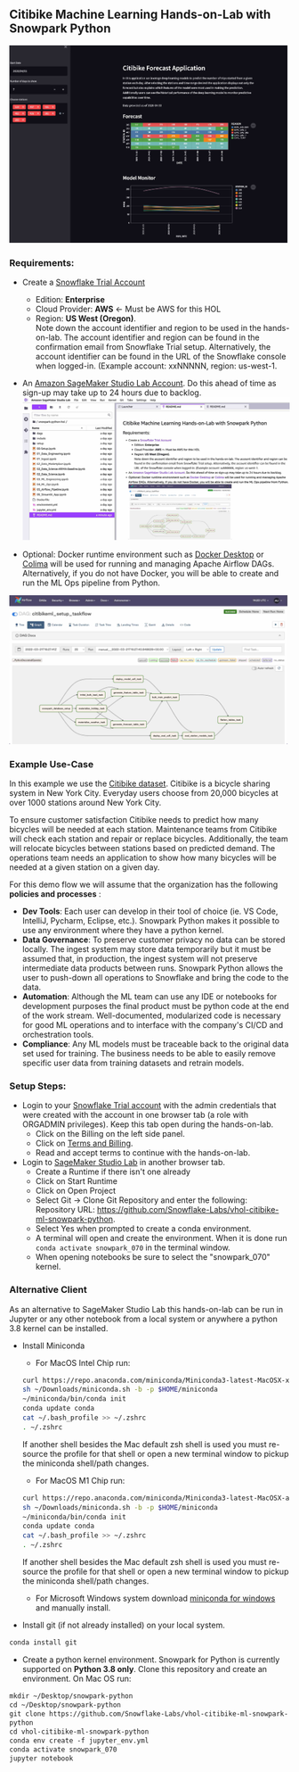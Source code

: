 ## Citibike Machine Learning Hands-on-Lab with Snowpark Python  

<img src="include/images/streamlit.jpg" alt="Streamlit App" width="500"/>   


### Requirements:  
- Create a [Snowflake Trial Account](https://signup.snowflake.com/)  
    - Edition: **Enterprise**
    - Cloud Provider: **AWS** <- Must be AWS for this HOL
    - Region: **US West (Oregon)**.  
    Note down the account identifier and region to be used in the hands-on-lab.  The account identifier and region can be found in the confirmation email from Snowflake Trial setup.  Alternatively, the account identifier can be found in the URL of the Snowflake console when logged-in.  (Example account: xxNNNNN, region: us-west-1.  
- An [Amazon SageMaker Studio Lab Account](https://studiolab.sagemaker.aws/).  Do this ahead of time as sign-up may take up to 24 hours due to backlog.  <img src="include/images/sagemaker_studio_lab.jpg" alt="Sagemaker" width="500"/>  
  
- Optional: Docker runtime environment such as [Docker Desktop](https://www.docker.com/products/docker-desktop/) or [Colima](https://github.com/abiosoft/colima) will be used for running and managing Apache Airflow DAGs.  Alternatively, if you do not have Docker, you will be able to create and run the ML Ops pipeline from Python.   
<img src="include/images/apache_airflow.jpg" alt="Apache Airflow DAG" width="500"/>
  
### Example Use-Case
In this example we use the [Citibike dataset](https://ride.citibikenyc.com/system-data). Citibike is a bicycle sharing system in New York City. Everyday users choose from 20,000 bicycles at over 1000 stations around New York City.

To ensure customer satisfaction Citibike needs to predict how many bicycles will be needed at each station. Maintenance teams from Citibike will check each station and repair or replace bicycles. Additionally, the team will relocate bicycles between stations based on predicted demand. The operations team needs an application to show how many bicycles will be needed at a given station on a given day.  
  
For this demo flow we will assume that the organization has the following **policies and processes** :   
- **Dev Tools**: Each user can develop in their tool of choice (ie. VS Code, IntelliJ, Pycharm, Eclipse, etc.).  Snowpark Python makes it possible to use any environment where they have a python kernel.  
- **Data Governance**: To preserve customer privacy no data can be stored locally.  The ingest system may store data temporarily but it must be assumed that, in production, the ingest system will not preserve intermediate data products between runs. Snowpark Python allows the user to push-down all operations to Snowflake and bring the code to the data.   
- **Automation**: Although the ML team can use any IDE or notebooks for development purposes the final product must be python code at the end of the work stream.  Well-documented, modularized code is necessary for good ML operations and to interface with the company's CI/CD and orchestration tools.  
- **Compliance**: Any ML models must be traceable back to the original data set used for training.  The business needs to be able to easily remove specific user data from training datasets and retrain models.  
  
  
### Setup Steps:

- Login to your [Snowflake Trial account](https://app.snowflake.com/) with the admin credentials that were created with the account in one browser tab (a role with ORGADMIN privileges). Keep this tab open during the hands-on-lab.  
    - Click on the Billing on the left side panel. 
    - Click on [Terms and Billing](https://app.snowflake.com/terms-and-billing).
    - Read and accept terms to continue with the hands-on-lab.
- Login to [SageMaker Studio Lab](https://studiolab.sagemaker.aws/) in another browser tab.  
    - Create a Runtime if there isn't one already  
    - Click on Start Runtime  
    - Click on Open Project  
    - Select Git -> Clone Git Repository and enter the following:  
        Repository URL: https://github.com/Snowflake-Labs/vhol-citibike-ml-snowpark-python.  
    - Select Yes when prompted to create a conda environment.  
    - A terminal will open and create the environment.  When it is done run `conda activate snowpark_070` in the terminal window.  
    - When opening notebooks be sure to select the "snowpark_070" kernel.  

### Alternative Client  

As an alternative to SageMaker Studio Lab this hands-on-lab can be run in Jupyter or any other notebook from a local system or anywhere a python 3.8 kernel can be installed.  
- Install Miniconda
    - For MacOS Intel Chip run:  
    ```bash
    curl https://repo.anaconda.com/miniconda/Miniconda3-latest-MacOSX-x86_64.sh -o ~/Downloads/miniconda.sh  
    sh ~/Downloads/miniconda.sh -b -p $HOME/miniconda  
    ~/miniconda/bin/conda init  
    conda update conda
    cat ~/.bash_profile >> ~/.zshrc  
    . ~/.zshrc
    ```  
   If another shell besides the Mac default zsh shell is used you must re-source the profile for that shell or open a new terminal window to pickup the miniconda shell/path changes.  
  
    - For MacOS M1 Chip run:  
    ```bash
    curl https://repo.anaconda.com/miniconda/Miniconda3-latest-MacOSX-arm64.sh -o ~/Downloads/miniconda.sh  
    sh ~/Downloads/miniconda.sh -b -p $HOME/miniconda  
    ~/miniconda/bin/conda init  
    conda update conda
    cat ~/.bash_profile >> ~/.zshrc  
    . ~/.zshrc
    ```  
   If another shell besides the Mac default zsh shell is used you must re-source the profile for that shell or open a new terminal window to pickup the miniconda shell/path changes.  
   
    - For Microsoft Windows system download [miniconda for windows](https://repo.anaconda.com/miniconda/Miniconda3-py38_4.11.0-Windows-x86_64.exe) and manually install.  

- Install git (if not already installed) on your local system.
```bash
conda install git
```  
- Create a python kernel environment. Snowpark for Python is currently supported on **Python 3.8 only**. Clone this repository and create an environment. On Mac OS run:
```
mkdir ~/Desktop/snowpark-python
cd ~/Desktop/snowpark-python
git clone https://github.com/Snowflake-Labs/vhol-citibike-ml-snowpark-python
cd vhol-citibike-ml-snowpark-python
conda env create -f jupyter_env.yml
conda activate snowpark_070
jupyter notebook
```
